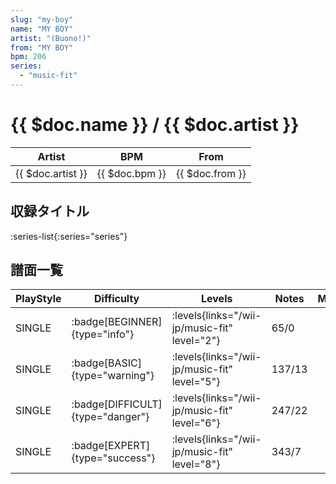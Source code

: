```yaml
---
slug: "my-boy"
name: "MY BOY"
artist: "(Buono!)"
from: "MY BOY"
bpm: 206
series:
  - "music-fit"
---
```


# {{ $doc.name }} / {{ $doc.artist }}

|Artist|BPM|From|
|------|---|----|
|{{ $doc.artist }}|{{ $doc.bpm }}|{{ $doc.from }}|

## 収録タイトル

:series-list{:series="series"}

## 譜面一覧

|PlayStyle|Difficulty|Levels|Notes|Movie|
|---------|----------|------|-----|-----|
|SINGLE| :badge[BEGINNER]{type="info"}|<div class="field is-grouped is-grouped-multiline"> :levels{links="/wii-jp/music-fit" level="2"}</div>|65/0||
|SINGLE| :badge[BASIC]{type="warning"}|<div class="field is-grouped is-grouped-multiline"> :levels{links="/wii-jp/music-fit" level="5"}</div>|137/13||
|SINGLE| :badge[DIFFICULT]{type="danger"}|<div class="field is-grouped is-grouped-multiline"> :levels{links="/wii-jp/music-fit" level="6"}</div>|247/22||
|SINGLE| :badge[EXPERT]{type="success"}|<div class="field is-grouped is-grouped-multiline"> :levels{links="/wii-jp/music-fit" level="8"}</div>|343/7||
